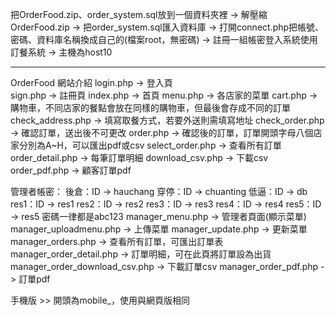 把OrderFood.zip、order_system.sql放到一個資料夾裡 -> 
解壓縮OrderFood.zip -> 
把order_system.sql匯入資料庫 -> 
打開connect.php把帳號、密碼、資料庫名稱換成自己的(檔案root，無密碼) -> 
註冊一組帳密登入系統使用訂餐系統 -> 
主機為host10 

-----------------------------------------------------------------------------------
OrderFood 網站介紹
login.php -> 登入頁<br/>
sign.php -> 註冊頁
index.php -> 首頁
menu.php -> 各店家的菜單
cart.php -> 購物車，不同店家的餐點會放在同樣的購物車，但最後會存成不同的訂單
check_address.php -> 填寫取餐方式，若要外送則需填寫地址
check_order.php -> 確認訂單，送出後不可更改
order.php -> 確認後的訂單，訂單開頭字母八個店家分別為A~H，可以匯出pdf或csv
select_order.php -> 查看所有訂單
order_detail.php -> 每筆訂單明細
download_csv.php -> 下載csv
order_pdf.php -> 顧客訂單pdf

管理者帳密：
後倉：ID -> hauchang
穿停：ID -> chuanting
低逼：ID -> db
res1：ID -> res1
res2：ID -> res2
res3：ID -> res3
res4：ID -> res4
res5：ID -> res5
密碼一律都是abc123
manager_menu.php -> 管理者頁面(顯示菜單)
manager_uploadmenu.php -> 上傳菜單
manager_update.php -> 更新菜單
manager_orders.php -> 查看所有訂單，可匯出訂單表
manager_order_detail.php -> 訂單明細，可在此頁將訂單設為出貨
manager_order_download_csv.php -> 下載訂單csv
manager_order_pdf.php -> 訂單pdf

手機版 >> 開頭為mobile_，使用與網頁版相同
